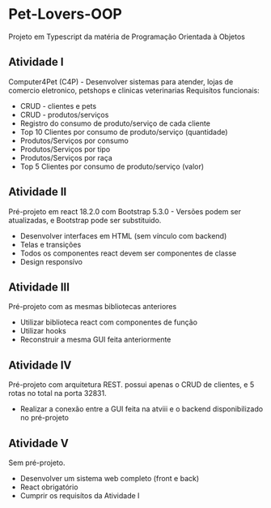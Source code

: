 # Pet-Lovers-OOP
 Projeto em Typescript da matéria de Programação Orientada à Objetos

## Atividade I
Computer4Pet (C4P) - Desenvolver sistemas para atender, lojas de comercio eletronico, petshops e clinicas veterinarias
Requisítos funcionais:

* CRUD - clientes e pets
* CRUD - produtos/serviços
* Registro do consumo de produto/serviço de cada cliente
* Top 10 Clientes por consumo de produto/serviço (quantidade)
* Produtos/Serviços por consumo
* Produtos/Serviços por tipo
* Produtos/Serviços por raça
* Top 5 Clientes por consumo de produto/serviço (valor)

## Atividade II
Pré-projeto em react 18.2.0 com Bootstrap 5.3.0 - Versões podem ser atualizadas, e Bootstrap pode ser substituido.

* Desenvolver interfaces em HTML (sem vínculo com backend)
* Telas e transições
* Todos os componentes react devem ser componentes de classe
* Design responsívo 

## Atividade III
Pré-projeto com as mesmas bibliotecas anteriores

* Utilizar biblioteca react com componentes de função
* Utilizar hooks
* Reconstruir a mesma GUI feita anteriormente

## Atividade IV
Pré-projeto com arquitetura REST. possui apenas o CRUD de clientes, e 5 rotas no total na porta 32831.

* Realizar a conexão entre a GUI feita na atviii e o backend disponibilizado no pré-projeto

## Atividade V
Sem pré-projeto.

* Desenvolver um sistema web completo (front e back)
* React obrigatório
* Cumprir os requisítos da Atividade I